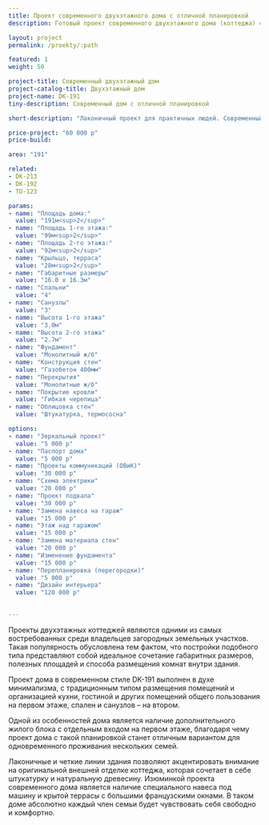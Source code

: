 ```yaml
---
title: Проект современного двухэтажного дома с отличной планировкой
description: Готовый проект современного двухэтажного дома (коттеджа) с отличной планировкой, из кирпича, газобетона или пеноблоков. Площадь&#58; 191 м.кв.

layout: project
permalink: /proekty/:path

featured: 1
weight: 50

project-title: Современный двухэтажный дом
project-catalog-title: Двухэтажный дом
project-name: DK-191
tiny-description: Современный дом с отличной планировкой

short-description: "Лаконичный проект для практичных людей. Современный двухэтажный дом общей площадью 191 м<sup>2</sup> облицован штукатуркой и термососной. Навес над парковкой защитит ваш автомобиль от неприятных погодных условий, а небольшая крытая терраса позволит наслаждаться свежим воздухом в любую погоду. Это решение для семьи из нескольких поколений, так как в доме предусмотрен отдельный жилой блок на первом этаже со спальней и ванной комнатой. Кухня изолирована от столовой, поэтому гости, собираясь за праздничным столом, не будут видеть ваших приготовлений."

price-project: "60 000 р"
price-build:

area: "191"

related:
- DK-213
- DK-192
- TD-123

params:
- name: "Площадь дома:"
  value: "191м<sup>2</sup>"
- name: "Площадь 1-го этажа:"
  value: "99м<sup>2</sup>"
- name: "Площадь 2-го этажа:"
  value: "92м<sup>2</sup>"
- name: "Крыльцо, терраса"
  value: "28м<sup>2</sup>"
- name: "Габаритные размеры"
  value: "16.0 x 16.3м"
- name: "Спальни"
  value: "4"
- name: "Санузлы"
  value: "3"
- name: "Высота 1-го этажа"
  value: "3.0м"
- name: "Высота 2-го этажа"
  value: "2.7м"
- name: "Фундамент"
  value: "Монолитный ж/б"
- name: "Конструкция стен"
  value: "Газобетон 400мм"
- name: "Перекрытия"
  value: "Монолитные ж/б"
- name: "Покрытие кровли"
  value: "Гибкая черепица"
- name: "Облицовка стен"
  value: "Штукатурка, термососна"

options:
- name: "Зеркальный проект"
  value: "5 000 р"
- name: "Паспорт дома"
  value: "5 000 р"
- name: "Проекты коммуникаций (ОВиК)"
  value: "30 000 р"
- name: "Схема электрики"
  value: "20 000 р"
- name: "Проект подвала"
  value: "30 000 р"
- name: "Замена навеса на гараж"
  value: "15 000 р"
- name: "Этаж над гаражом"
  value: "15 000 р"
- name: "Замена материала стен"
  value: "20 000 р"
- name: "Изменение фундамента"
  value: "15 000 р"
- name: "Перепланировка (перегородки)"
  value: "5 000 р"
- name: "Дизайн интерьера"
  value: "120 000 р"

  
---
```

Проекты двухэтажных коттеджей являются одними из самых востребованных среди владельцев загородных земельных участков. Такая популярность обусловлена тем фактом, что постройки подобного типа представляют собой идеальное сочетание габаритных размеров, полезных площадей и способа размещения комнат внутри здания.

Проект дома в современном стиле DK-191 выполнен в духе минимализма, с традиционным типом размещения помещений и организацией кухни, гостиной и других помещений общего пользования на первом этаже, спален и санузлов – на втором.

Одной из особенностей дома является наличие дополнительного жилого блока с отдельным входом на первом этаже, благодаря чему проект дома с такой планировкой станет отличным вариантом для одновременного проживания нескольких семей.

Лаконичные и четкие линии здания позволяют акцентировать внимание на оригинальной внешней отделке коттеджа, которая сочетает в себе штукатурку и натуральную древесину. Изюминкой проекта современного дома является наличие специального навеса под машину и крытой террасы с большими французскими окнами. В таком доме абсолютно каждый член семьи будет чувствовать себя свободно и комфортно.